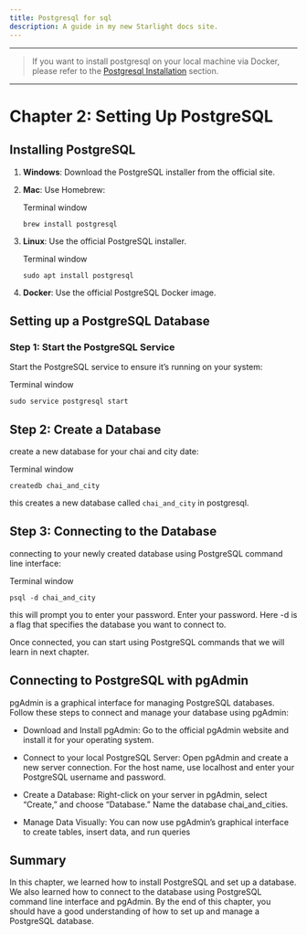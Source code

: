 ```yaml
---
title: Postgresql for sql
description: A guide in my new Starlight docs site.
---
```




* * *

> If you want to install postgresql on your local machine via Docker, please refer to the [Postgresql Installation](/docs/devOps-stuff/postgresql-installation) section.

* * *

Chapter 2: Setting Up PostgreSQL
================================

Installing PostgreSQL
---------------------

1.  **Windows**: Download the PostgreSQL installer from the official site.
    
2.  **Mac**: Use Homebrew:
    
    Terminal window
    
        brew install postgresql
    
3.  **Linux**: Use the official PostgreSQL installer.
    
    Terminal window
    
        sudo apt install postgresql
    
4.  **Docker**: Use the official PostgreSQL Docker image.
    

Setting up a PostgreSQL Database
--------------------------------

### Step 1: Start the PostgreSQL Service

Start the PostgreSQL service to ensure it’s running on your system:

Terminal window

    sudo service postgresql start

Step 2: Create a Database
-------------------------

create a new database for your chai and city date:

Terminal window

    createdb chai_and_city

this creates a new database called `chai_and_city` in postgresql.

Step 3: Connecting to the Database
----------------------------------

connecting to your newly created database using PostgreSQL command line interface:

Terminal window

    psql -d chai_and_city

this will prompt you to enter your password. Enter your password. Here -d is a flag that specifies the database you want to connect to.

Once connected, you can start using PostgreSQL commands that we will learn in next chapter.

Connecting to PostgreSQL with pgAdmin
-------------------------------------

pgAdmin is a graphical interface for managing PostgreSQL databases. Follow these steps to connect and manage your database using pgAdmin:

*   Download and Install pgAdmin: Go to the official pgAdmin website and install it for your operating system.
    
*   Connect to your local PostgreSQL Server: Open pgAdmin and create a new server connection. For the host name, use localhost and enter your PostgreSQL username and password.
    
*   Create a Database: Right-click on your server in pgAdmin, select “Create,” and choose “Database.” Name the database chai\_and\_cities.
    
*   Manage Data Visually: You can now use pgAdmin’s graphical interface to create tables, insert data, and run queries
    

Summary
-------

In this chapter, we learned how to install PostgreSQL and set up a database. We also learned how to connect to the database using PostgreSQL command line interface and pgAdmin. By the end of this chapter, you should have a good understanding of how to set up and manage a PostgreSQL database.

